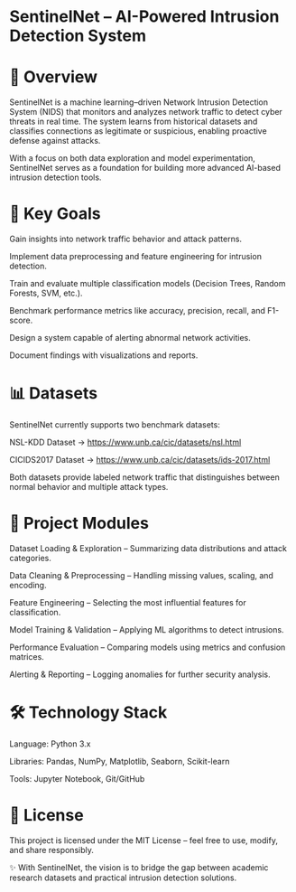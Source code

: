 # SentinelNet – AI-Powered Intrusion Detection System

# 📌 Overview

SentinelNet is a machine learning–driven Network Intrusion Detection System (NIDS) that monitors and analyzes network traffic to detect cyber threats in real time.
The system learns from historical datasets and classifies connections as legitimate or suspicious, enabling proactive defense against attacks.

With a focus on both data exploration and model experimentation, SentinelNet serves as a foundation for building more advanced AI-based intrusion detection tools.

# 🎯 Key Goals

Gain insights into network traffic behavior and attack patterns.

Implement data preprocessing and feature engineering for intrusion detection.

Train and evaluate multiple classification models (Decision Trees, Random Forests, SVM, etc.).

Benchmark performance metrics like accuracy, precision, recall, and F1-score.

Design a system capable of alerting abnormal network activities.

Document findings with visualizations and reports.

# 📊 Datasets

SentinelNet currently supports two benchmark datasets:

NSL-KDD Dataset → https://www.unb.ca/cic/datasets/nsl.html

CICIDS2017 Dataset → https://www.unb.ca/cic/datasets/ids-2017.html

Both datasets provide labeled network traffic that distinguishes between normal behavior and multiple attack types.

# 🧩 Project Modules

Dataset Loading & Exploration – Summarizing data distributions and attack categories.

Data Cleaning & Preprocessing – Handling missing values, scaling, and encoding.

Feature Engineering – Selecting the most influential features for classification.

Model Training & Validation – Applying ML algorithms to detect intrusions.

Performance Evaluation – Comparing models using metrics and confusion matrices.

Alerting & Reporting – Logging anomalies for further security analysis.

# 🛠️ Technology Stack

Language: Python 3.x

Libraries: Pandas, NumPy, Matplotlib, Seaborn, Scikit-learn

Tools: Jupyter Notebook, Git/GitHub


# 📜 License

This project is licensed under the MIT License – feel free to use, modify, and share responsibly.

✨ With SentinelNet, the vision is to bridge the gap between academic research datasets and practical intrusion detection solutions.
